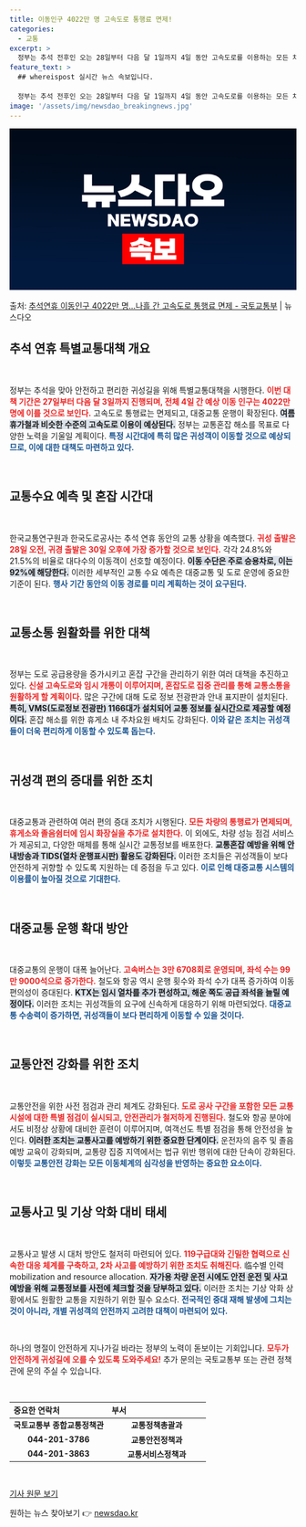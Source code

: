```yaml
---
title: 이동인구 4022만 명 고속도로 통행료 면제!
categories:
  - 교통
excerpt: >
  정부는 추석 전후인 오는 28일부터 다음 달 1일까지 4일 동안 고속도로를 이용하는 모든 차량의 통행료를 면…
feature_text: >
  ## whereispost 실시간 뉴스 속보입니다.

  정부는 추석 전후인 오는 28일부터 다음 달 1일까지 4일 동안 고속도로를 이용하는 모든 차량의 통행료를 면…
image: '/assets/img/newsdao_breakingnews.jpg'
---
```


![뉴스다오 속보](/assets/img/newsdao_breakingnews.jpg)

<p>출처: <a href="https://newsdao.kr/2040" rel="dofollow">추석연휴 이동인구 4022만 명…나흘 간 고속도로 통행료 면제 - 국토교통부</a> | 뉴스다오</p>

<h2 data-ke-size="size26">추석 연휴 특별교통대책 개요</h2>

<p data-ke-size="size16">&nbsp;</p>

정부는 추석을 맞아 안전하고 편리한 귀성길을 위해 특별교통대책을 시행한다. <b><span style="color: #ee2323;">이번 대책 기간은 27일부터 다음 달 3일까지 진행되며, 전체 4일 간 예상 이동 인구는 4022만 명에 이를 것으로 보인다.</span></b> 고속도로 통행료는 면제되고, 대중교통 운행이 확장된다. <b><span style="background-color: #21538527;">여름 휴가철과 비슷한 수준의 고속도로 이용이 예상된다.</span></b> 정부는 교통혼잡 해소를 목표로 다양한 노력을 기울일 계획이다. <b><span style="color: #1a5490;">특정 시간대에 특히 많은 귀성객이 이동할 것으로 예상되므로, 이에 대한 대책도 마련하고 있다.</span></b>

<p data-ke-size="size16">&nbsp;</p>

<h2 data-ke-size="size26">교통수요 예측 및 혼잡 시간대</h2>

<p data-ke-size="size16">&nbsp;</p>

한국교통연구원과 한국도로공사는 추석 연휴 동안의 교통 상황을 예측했다. <b><span style="color: #ee2323;">귀성 출발은 28일 오전, 귀경 출발은 30일 오후에 가장 증가할 것으로 보인다.</span></b> 각각 24.8%와 21.5%의 비율로 대다수의 이동객이 선호할 예정이다. <b><span style="background-color: #21538527;">이동 수단은 주로 승용차로, 이는 92%에 해당한다.</span></b> 이러한 세부적인 교통 수요 예측은 대중교통 및 도로 운영에 중요한 기준이 된다. <b><span style="color: #1a5490;">행사 기간 동안의 이동 경로를 미리 계획하는 것이 요구된다.</span></b>

<p data-ke-size="size16">&nbsp;</p>

<h2 data-ke-size="size26">교통소통 원활화를 위한 대책</h2>

<p data-ke-size="size16">&nbsp;</p>

정부는 도로 공급용량을 증가시키고 혼잡 구간을 관리하기 위한 여러 대책을 추진하고 있다. <b><span style="color: #ee2323;">신설 고속도로와 임시 개통이 이루어지며, 혼잡도로 집중 관리를 통해 교통소통을 원활하게 할 계획이다.</span></b>  많은 구간에 대해 도로 정보 전광판과 안내 표지판이 설치된다. <b><span style="background-color: #21538527;">특히, VMS(도로정보 전광판) 1166대가 설치되어 교통 정보를 실시간으로 제공할 예정이다.</span></b> 혼잡 해소를 위한 휴게소 내 주차요원 배치도 강화된다. <b><span style="color: #1a5490;">이와 같은 조치는 귀성객들이 더욱 편리하게 이동할 수 있도록 돕는다.</span></b>

<p data-ke-size="size16">&nbsp;</p>

<h2 data-ke-size="size26">귀성객 편의 증대를 위한 조치</h2>

<p data-ke-size="size16">&nbsp;</p>

대중교통과 관련하여 여러 편의 증대 조치가 시행된다. <b><span style="color: #ee2323;">모든 차량의 통행료가 면제되며, 휴게소와 졸음쉼터에 임시 화장실을 추가로 설치한다.</span></b> 이 외에도, 차량 성능 점검 서비스가 제공되고, 다양한 매체를 통해 실시간 교통정보를 배포한다. <b><span style="background-color: #21538527;">교통혼잡 예방을 위해 안내방송과 TIDS(열차 운행표시판) 활용도 강화된다.</span></b> 이러한 조치들은 귀성객들이 보다 안전하게 귀향할 수 있도록 지원하는 데 중점을 두고 있다. <b><span style="color: #1a5490;">이로 인해 대중교통 시스템의 이용률이 높아질 것으로 기대한다.</span></b>

<p data-ke-size="size16">&nbsp;</p>

<h2 data-ke-size="size26">대중교통 운행 확대 방안</h2>

<p data-ke-size="size16">&nbsp;</p>

대중교통의 운행이 대폭 늘어난다. <b><span style="color: #ee2323;">고속버스는 3만 6708회로 운영되며, 좌석 수는 99만 9000석으로 증가한다.</span></b> 철도와 항공 역시 운행 횟수와 좌석 수가 대폭 증가하여 이동 편의성이 증대된다. <b><span style="background-color: #21538527;">KTX는 임시 열차를 추가 편성하고, 해운 쪽도 공급 좌석을 늘릴 예정이다.</span></b> 이러한 조치는 귀성객들의 요구에 신속하게 대응하기 위해 마련되었다. <b><span style="color: #1a5490;">대중교통 수송력이 증가하면, 귀성객들이 보다 편리하게 이동할 수 있을 것이다.</span></b>

<p data-ke-size="size16">&nbsp;</p>

<h2 data-ke-size="size26">교통안전 강화를 위한 조치</h2>

<p data-ke-size="size16">&nbsp;</p>

교통안전을 위한 사전 점검과 관리 체계도 강화된다. <b><span style="color: #ee2323;">도로 공사 구간을 포함한 모든 교통시설에 대한 특별 점검이 실시되고, 안전관리가 철저하게 진행된다.</span></b> 철도와 항공 분야에서도 비정상 상황에 대비한 훈련이 이루어지며, 여객선도 특별 점검을 통해 안전성을 높인다. <b><span style="background-color: #21538527;">이러한 조치는 교통사고를 예방하기 위한 중요한 단계이다.</span></b> 운전자의 음주 및 졸음 예방 교육이 강화되며, 교통량 집중 지역에서는 법규 위반 행위에 대한 단속이 강화된다. <b><span style="color: #1a5490;">이렇듯 교통안전 강화는 모든 이동체계의 심각성을 반영하는 중요한 요소이다.</span></b>

<p data-ke-size="size16">&nbsp;</p>

<h2 data-ke-size="size26">교통사고 및 기상 악화 대비 태세</h2>

<p data-ke-size="size16">&nbsp;</p>

교통사고 발생 시 대처 방안도 철저히 마련되어 있다. <b><span style="color: #ee2323;">119구급대와 긴밀한 협력으로 신속한 대응 체계를 구축하고, 2차 사고를 예방하기 위한 조치도 취해진다.</span></b> 临수별 인력 mobilization and resource allocation. <b><span style="background-color: #21538527;">자가용 차량 운전 시에도 안전 운전 및 사고 예방을 위해 교통정보를 사전에 체크할 것을 당부하고 있다.</span></b> 이러한 조치는 기상 악화 상황에서도 원활한 교통을 지원하기 위한 필수 요소다. <b><span style="color: #1a5490;">전국적인 중대 재해 발생에 그치는 것이 아니라, 개별 귀성객의 안전까지 고려한 대책이 마련되어 있다.</span></b>

<p data-ke-size="size16">&nbsp;</p>

하나의 명절이 안전하게 지나가길 바라는 정부의 노력이 돋보이는 기회입니다. <b><span style="color: #ee2323;">모두가 안전하게 귀성길에 오를 수 있도록 도와주세요!</span></b> 추가 문의는 국토교통부 또는 관련 정책관에 문의 주실 수 있습니다.

<p data-ke-size="size16">&nbsp;</p>

<table style="width: 100%; border-collapse: collapse;">
  <thead>
    <tr>
      <th style="width: 50%; text-align: left;">중요한 연락처</th>
      <th style="width: 50%; text-align: left;">부서</th>
    </tr>
  </thead>
  <tbody>
    <tr>
      <td style="text-align: center; height: 17px;"><b>국토교통부 종합교통정책관</b></td>
      <td style="text-align: center; height: 17px;"><b>교통정책총괄과</b></td>
    </tr>
    <tr>
      <td style="text-align: center; height: 17px;"><b>044-201-3786</b></td>
      <td style="text-align: center; height: 17px;"><b>교통안전정책과</b></td>
    </tr>
    <tr>
      <td style="text-align: center; height: 17px;"><b>044-201-3863</b></td>
      <td style="text-align: center; height: 17px;"><b>교통서비스정책과</b></td>
    </tr>
  </tbody>
</table>

<p data-ke-size="size16">&nbsp;</p>

<a href="https://newsdao.kr/2040">기사 원문 보기</a> 

원하는 뉴스 찾아보기 👉 <a href="https://newsdao.kr" rel="dofollow">newsdao.kr</a>


